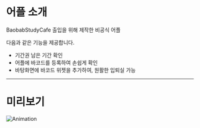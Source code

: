 # 어플 소개
BaobabStudyCafe 출입을 위해 제작한 비공식 어플

다음과 같은 기능을 제공합니다.
- 기간권 남은 기간 확인
- 어플에 바코드를 등록하여 손쉽게 확인
- 바탕화면에 바코드 위젯을 추가하여, 원활한 입퇴실 가능

---
# 미리보기
![Animation](https://user-images.githubusercontent.com/74558236/221368574-29b7c9c8-48d9-49e0-a14e-2561a1eaa4ed.gif)
